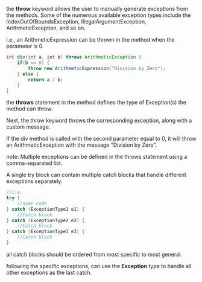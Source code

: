 the **throw** keyword allows the user to manually generate exceptions from the methods. Some of the numerous available exception types include the IndexOutOfBoundsException, IllegalArgumentException, ArithmeticException, and so on.

i.e., an ArithmeticExpression can be thrown in the method when the parameter is 0.

```java
int div(int a, int b) throws ArithmeticException {
	if(b == 0) {
		throw new ArithmeticExpression("Division by Zero");
	} else {
		return a / b;
	}
}
```

the **throws** statement in the method defines the type of Exception(s) the method can throw.

Next, the throw keyword throws the corresponding exception, along with a custom message.

If the div method is called with the second parameter equal to 0, it will throw an ArithmeticException with the message "Division by Zero".

note: Multiple exceptions can be defined in the throws statement using a comma-separated list.

A single try block can contain multiple catch blocks that handle different exceptions separately.

```java
//i.e.
try {
	//some code
} catch (ExceptionType1 e1) {
	//Catch block
} catch (ExceptionType2 e2) {
	//Catch block
} catch (ExceptionType3 e3) {
	//Catch block
}
```

all catch blocks should be ordered from most specific to most general.

following the specific exceptions, can use the **Exception** type to handle all other exceptions as the last catch.